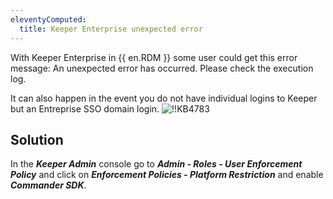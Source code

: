 ```yaml
---
eleventyComputed:
  title: Keeper Enterprise unexpected error
---
```

With Keeper Enterprise in {{ en.RDM }} some user could get this error message: An unexpected error has occurred. Please check the execution log.

It can also happen in the event you do not have individual logins to Keeper but an Entreprise SSO domain login.
![!!KB4783](https://cdnweb.devolutions.net/docs/docs_en_kb_KB4783.png)
## Solution
In the ***Keeper Admin*** console go to ***Admin - Roles - User Enforcement Policy*** and click on ***Enforcement Policies - Platform Restriction*** and enable ***Commander SDK***.
